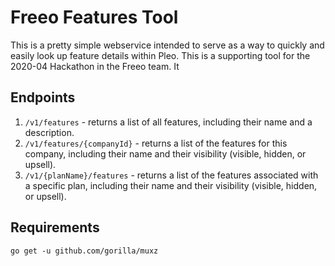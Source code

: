 # Freeo Features Tool

This is a pretty simple webservice intended to serve as a way to quickly and easily
look up feature details within Pleo. This is a supporting tool for the 2020-04 
Hackathon in the Freeo team. It

## Endpoints

1. `/v1/features` - returns a list of all features, including their name and a description.
2. `/v1/features/{companyId}` - returns a list of the features for this company, including their name and their visibility (visible, hidden, or upsell).
3. `/v1/{planName}/features` - returns a list of the features associated with a specific plan, including their name and their visibility  (visible, hidden, or upsell).

## Requirements

`go get -u github.com/gorilla/muxz`